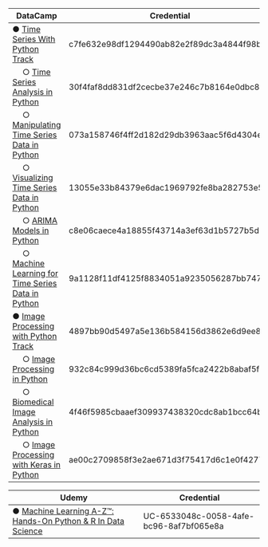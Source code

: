 | DataCamp                                                        |                 Credential               |
| --------------------------------------------------------------- | ---------------------------------------- |
| ● [Time Series With Python Track][D01]                          | c7fe632e98df1294490ab82e2f89dc3a4844f98b |
| &emsp; ○ [Time Series Analysis in Python][D02]                  | 30f4faf8dd831df2cecbe37e246c7b8164e0dbc8 |
| &emsp; ○ [Manipulating Time Series Data in Python][D03]         | 073a158746f4ff2d182d29db3963aac5f6d4304e |
| &emsp; ○ [Visualizing Time Series Data in Python][D04]          | 13055e33b84379e6dac1969792fe8ba282753e5a |
| &emsp; ○ [ARIMA Models in Python][D05]                          | c8e06caece4a18855f43714a3ef63d1b5727b5db |
| &emsp; ○ [Machine Learning for Time Series Data in Python][D06] | 9a1128f11df4125f8834051a9235056287bb7471 |
| ● [Image Processing with Python Track][D11]                     | 4897bb90d5497a5e136b584156d3862e6d9ee828 |
| &emsp; ○ [Image Processing in Python][D12]                      | 932c84c999d36bc6cd5389fa5fca2422b8abaf5f |
| &emsp; ○ [Biomedical Image Analysis in Python][D13]             | 4f46f5985cbaaef309937438320cdc8ab1bcc64b |
| &emsp; ○ [Image Processing with Keras in Python][D14]           | ae00c2709858f3e2ae671d3f75417d6c1e0f4277 |
  
| Udemy                                                                |                  Credential               |
| -------------------------------------------------------------------- | ----------------------------------------- |
| ● [Machine Learning A-Z™: Hands-On Python & R In Data Science][U1]   |  UC-6533048c-0058-4afe-bc96-8af7bf065e8a  |


[D01]: https://www.datacamp.com/statement-of-accomplishment/track/c7fe632e98df1294490ab82e2f89dc3a4844f98b
[D02]: https://www.datacamp.com/statement-of-accomplishment/course/30f4faf8dd831df2cecbe37e246c7b8164e0dbc8
[D03]: https://www.datacamp.com/statement-of-accomplishment/course/073a158746f4ff2d182d29db3963aac5f6d4304e
[D04]: https://www.datacamp.com/statement-of-accomplishment/course/13055e33b84379e6dac1969792fe8ba282753e5a
[D05]: https://www.datacamp.com/statement-of-accomplishment/course/c8e06caece4a18855f43714a3ef63d1b5727b5db
[D06]: https://www.datacamp.com/statement-of-accomplishment/course/9a1128f11df4125f8834051a9235056287bb7471

[D11]: https://www.datacamp.com/statement-of-accomplishment/track/4897bb90d5497a5e136b584156d3862e6d9ee828
[D12]: https://www.datacamp.com/statement-of-accomplishment/course/932c84c999d36bc6cd5389fa5fca2422b8abaf5f
[D13]: https://www.datacamp.com/statement-of-accomplishment/course/4f46f5985cbaaef309937438320cdc8ab1bcc64b
[D14]: https://www.datacamp.com/statement-of-accomplishment/course/ae00c2709858f3e2ae671d3f75417d6c1e0f4277

[U1]: https://www.udemy.com/certificate/UC-6533048c-0058-4afe-bc96-8af7bf065e8a/
